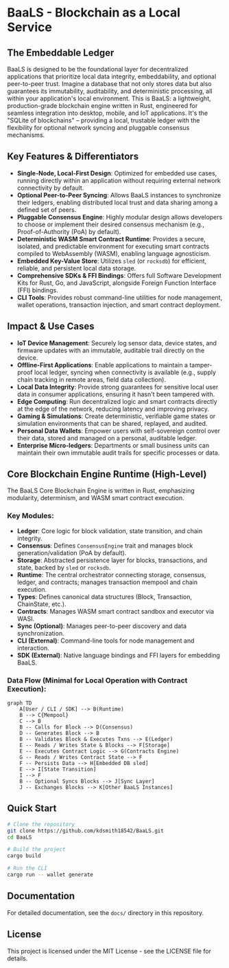 # BaaLS - Blockchain as a Local Service

## The Embeddable Ledger

BaaLS is designed to be the foundational layer for decentralized applications that prioritize local data integrity, embeddability, and optional peer-to-peer trust. Imagine a database that not only stores data but also guarantees its immutability, auditability, and deterministic processing, all within your application's local environment. This is BaaLS: a lightweight, production-grade blockchain engine written in Rust, engineered for seamless integration into desktop, mobile, and IoT applications. It's the "SQLite of blockchains" – providing a local, trustable ledger with the flexibility for optional network syncing and pluggable consensus mechanisms.

## Key Features & Differentiators

- **Single-Node, Local-First Design**: Optimized for embedded use cases, running directly within an application without requiring external network connectivity by default.
- **Optional Peer-to-Peer Syncing**: Allows BaaLS instances to synchronize their ledgers, enabling distributed local trust and data sharing among a defined set of peers.
- **Pluggable Consensus Engine**: Highly modular design allows developers to choose or implement their desired consensus mechanism (e.g., Proof-of-Authority (PoA) by default).
- **Deterministic WASM Smart Contract Runtime**: Provides a secure, isolated, and predictable environment for executing smart contracts compiled to WebAssembly (WASM), enabling language agnosticism.
- **Embedded Key-Value Store**: Utilizes `sled` (or `rocksdb`) for efficient, reliable, and persistent local data storage.
- **Comprehensive SDKs & FFI Bindings**: Offers full Software Development Kits for Rust, Go, and JavaScript, alongside Foreign Function Interface (FFI) bindings.
- **CLI Tools**: Provides robust command-line utilities for node management, wallet operations, transaction injection, and smart contract deployment.

## Impact & Use Cases

- **IoT Device Management**: Securely log sensor data, device states, and firmware updates with an immutable, auditable trail directly on the device.
- **Offline-First Applications**: Enable applications to maintain a tamper-proof local ledger, syncing when connectivity is available (e.g., supply chain tracking in remote areas, field data collection).
- **Local Data Integrity**: Provide strong guarantees for sensitive local user data in consumer applications, ensuring it hasn't been tampered with.
- **Edge Computing**: Run decentralized logic and smart contracts directly at the edge of the network, reducing latency and improving privacy.
- **Gaming & Simulations**: Create deterministic, verifiable game states or simulation environments that can be shared, replayed, and audited.
- **Personal Data Wallets**: Empower users with self-sovereign control over their data, stored and managed on a personal, auditable ledger.
- **Enterprise Micro-ledgers**: Departments or small business units can maintain their own immutable audit trails for specific processes or data.

## Core Blockchain Engine Runtime (High-Level)

The BaaLS Core Blockchain Engine is written in Rust, emphasizing modularity, determinism, and WASM smart contract execution.

### Key Modules:

- **Ledger**: Core logic for block validation, state transition, and chain integrity.
- **Consensus**: Defines `ConsensusEngine` trait and manages block generation/validation (PoA by default).
- **Storage**: Abstracted persistence layer for blocks, transactions, and state, backed by `sled` or `rocksdb`.
- **Runtime**: The central orchestrator connecting storage, consensus, ledger, and contracts; manages transaction mempool and chain execution.
- **Types**: Defines canonical data structures (Block, Transaction, ChainState, etc.).
- **Contracts**: Manages WASM smart contract sandbox and executor via WASI.
- **Sync (Optional)**: Manages peer-to-peer discovery and data synchronization.
- **CLI (External)**: Command-line tools for node management and interaction.
- **SDK (External)**: Native language bindings and FFI layers for embedding BaaLS.

### Data Flow (Minimal for Local Operation with Contract Execution):

```mermaid
graph TD
    A[User / CLI / SDK] --> B(Runtime)
    B --> C{Mempool}
    C --> B
    B -- Calls for Block --> D(Consensus)
    D -- Generates Block --> B
    B -- Validates Block & Executes Txns --> E(Ledger)
    E -- Reads / Writes State & Blocks --> F[Storage]
    E -- Executes Contract Logic --> G(Contracts Engine)
    G -- Reads / Writes Contract State --> F
    F -- Persists Data --> H[Embedded DB sled]
    E --> I[State Transition]
    I --> F
    B -- Optional Syncs Blocks --> J[Sync Layer]
    J -- Exchanges Blocks --> K[Other BaaLS Instances]
```

## Quick Start

```bash
# Clone the repository
git clone https://github.com/kdsmith18542/BaaLS.git
cd BaaLS

# Build the project
cargo build

# Run the CLI
cargo run -- wallet generate
```

## Documentation

For detailed documentation, see the `docs/` directory in this repository.

## License

This project is licensed under the MIT License - see the LICENSE file for details. 

